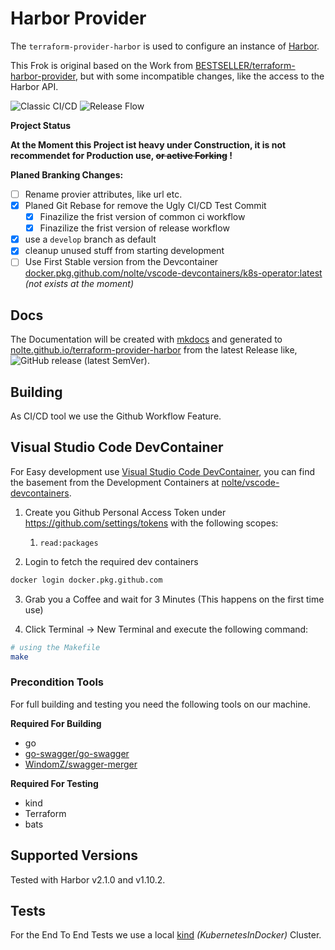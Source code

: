 # Harbor Provider
The ```terraform-provider-harbor``` is used to configure an instance of [Harbor](https://goharbor.io).

This Frok is original based on the Work from [BESTSELLER/terraform-harbor-provider](https://github.com/BESTSELLER/terraform-harbor-provider), but with some incompatible changes, like the access to the Harbor API.

![Classic CI/CD](https://github.com/nolte/terraform-provider-harbor/workflows/Classic%20CI/CD/badge.svg)
![Release Flow](https://github.com/nolte/terraform-provider-harbor/workflows/Release%20Flow/badge.svg)

**Project Status**

**At the Moment this Project ist heavy under Construction, it is not recommendet for Production use, ~~or active Forking~~ !**

**Planed Branking Changes:**
- [ ] Rename provier attributes, like url etc.
- [x] Planed Git Rebase for remove the Ugly CI/CD Test Commit
    - [X] Finazilize the frist version of common ci workflow
    - [X] Finazilize the frist version of release workflow
- [x] use a ```develop``` branch as default
- [X] cleanup unused stuff from starting development
- [ ] Use First Stable version from the Devcontainer [docker.pkg.github.com/nolte/vscode-devcontainers/k8s-operator:latest](https://github.com/nolte/vscode-devcontainers) _(not exists at the moment)_

## Docs

The Documentation will be created with [mkdocs](https://www.mkdocs.org/) and generated to [nolte.github.io/terraform-provider-harbor](https://nolte.github.io/terraform-provider-harbor/) from the latest Release like, ![GitHub release (latest SemVer)](https://img.shields.io/github/v/release/nolte/terraform-provider-harbor).

## Building

As CI/CD tool we use the Github Workflow Feature.

## Visual Studio Code DevContainer

For Easy development use [Visual Studio Code DevContainer](https://code.visualstudio.com/docs/remote/containers), you can find the basement from the Development Containers at [nolte/vscode-devcontainers](https://github.com/nolte/vscode-devcontainers).

1. Create you Github Personal Access Token under https://github.com/settings/tokens with the following scopes:
   1. `read:packages`

2. Login to fetch the required dev containers

```sh
docker login docker.pkg.github.com
```

3. Grab you a Coffee and wait for 3 Minutes (This happens on the first time use)

4. Click Terminal -> New Terminal and execute the following command:

```sh
# using the Makefile
make
```

### Precondition Tools

For full building and testing you need the following tools on our machine.

**Required For Building**

* go
* [go-swagger/go-swagger](https://github.com/go-swagger/go-swagger)
* [WindomZ/swagger-merger](https://github.com/WindomZ/swagger-merger)

**Required For Testing**
* kind
* Terraform
* bats

## Supported Versions

Tested with Harbor v2.1.0 and v1.10.2.

## Tests

For the End To End Tests we use a local [kind](https://kind.sigs.k8s.io) _(KubernetesInDocker)_ Cluster.

